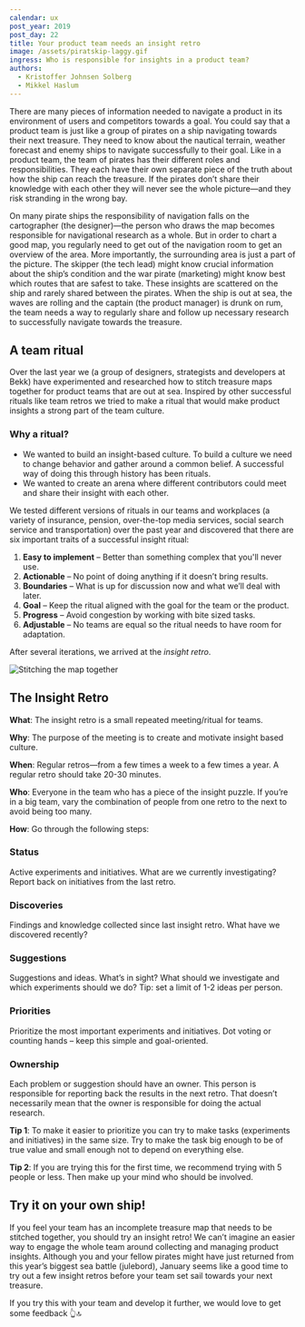 ```yaml
---
calendar: ux
post_year: 2019
post_day: 22
title: Your product team needs an insight retro
image: /assets/piratskip-laggy.gif
ingress: Who is responsible for insights in a product team?
authors:
  - Kristoffer Johnsen Solberg
  - Mikkel Haslum
---
```

There are many pieces of information needed to navigate a product in its environment of users and competitors towards a goal. You could say that a product team is just like a group of pirates on a ship navigating towards their next treasure. They need to know about the nautical terrain, weather forecast and enemy ships to navigate successfully to their goal. Like in a product team, the team of pirates has their different roles and responsibilities. They each have their own separate piece of the truth about how the ship can reach the treasure. If the pirates don’t share their knowledge with each other they will never see the whole picture—and they risk stranding in the wrong bay.

On many pirate ships the responsibility of navigation falls on the cartographer (the designer)—the person who draws the map becomes responsible for navigational research as a whole. But in order to chart a good map, you regularly need to get out of the navigation room to get an overview of the area. More importantly, the surrounding area is just a part of the picture. The skipper (the tech lead) might know crucial information about the ship’s condition and the war pirate (marketing) might know best which routes that are safest to take. These insights are scattered on the ship and rarely shared between the pirates. When the ship is out at sea, the waves are rolling and the captain (the product manager) is drunk on rum, the team needs a way to regularly share and follow up necessary research to successfully navigate towards the treasure. 

## A team ritual

Over the last year we (a group of designers, strategists and developers at Bekk) have experimented and researched how to stitch treasure maps together for product teams that are out at sea. Inspired by other successful rituals like team retros we tried to make a ritual that would make product insights a strong part of the team culture. 

### Why a ritual?

* We wanted to build an insight-based culture. To build a culture we need to change behavior and gather around a common belief. A successful way of doing this through history has been rituals.
* We wanted to create an arena where different contributors could meet and share their insight with each other.

We tested different versions of rituals in our teams and workplaces (a variety of insurance, pension, over-the-top media services, social search service and transportation) over the past year and discovered that there are six important traits of a successful insight ritual:

1. **Easy to implement** – Better than something complex that you'll never use.
2. **Actionable** – No point of doing anything if it doesn’t bring results.
3. **Boundaries** – What is up for discussion now and what we’ll deal with later. 
4. **Goal** – Keep the ritual aligned with the goal for the team or the product.
5. **Progress** – Avoid congestion by working with bite sized tasks.
6. **Adjustable** – No teams are equal so the ritual needs to have room for adaptation.

After several iterations, we arrived at the _insight retro_.

![Stitching the map together](/assets/pirat-kart.gif)

## The Insight Retro

**What**: The insight retro is a small repeated meeting/ritual for teams.

**Why**: The purpose of the meeting is to create and motivate insight based culture.

**When**: Regular retros—from a few times a week to a few times a year. A regular retro should take 20-30 minutes.

**Who**: Everyone in the team who has a piece of the insight puzzle. If you’re in a big team, vary the combination of people from one retro to the next to avoid being too many.

**How**: Go through the following steps:

### Status

Active experiments and initiatives. What are we currently investigating? Report back on initiatives from the last retro.

### Discoveries

Findings and knowledge collected since last insight retro. What have we discovered recently?

### Suggestions

Suggestions and ideas. What’s in sight? What should we investigate and which experiments should we do? Tip: set a limit of 1-2 ideas per person.

### Priorities

Prioritize the most important experiments and initiatives. Dot voting or counting hands – keep this simple and goal-oriented.

### Ownership

Each problem or suggestion should have an owner. This person is responsible for reporting back the results in the next retro. That doesn’t necessarily mean that the owner is responsible for doing the actual research.

**Tip 1**: To make it easier to prioritize you can try to make tasks (experiments and initiatives) in the same size. Try to make the task big enough to be of true value and small enough not to depend on everything else.

**Tip 2**: If you are trying this for the first time, we recommend trying with 5 people or less. Then make up your mind who should be involved.

## Try it on your own ship!

If you feel your team has an incomplete treasure map that needs to be stitched together, you should try an insight retro! We can’t imagine an easier way to engage the whole team around collecting and managing product insights. Although you and your fellow pirates might have just returned from this year’s biggest sea battle (julebord), January seems like a good time to try out a few insight retros before your team set sail towards your next treasure. 

If you try this with your team and develop it further, we would love to get some feedback 👆🔝
